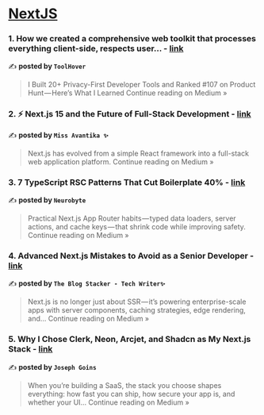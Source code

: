 
<h1><a href=https://medium.com/tag/nextjs/recommended target="_blank" rel="noopener noreferrer">NextJS</a></h1>
<h3>1. How we created a comprehensive web toolkit that processes everything client-side, respects user… - <a href="https://medium.com/@support_1136/how-we-created-a-comprehensive-web-toolkit-that-processes-everything-client-side-respects-user-5b93a1fe1982?source=rss------nextjs-5" target="_blank" rel="noopener noreferrer">link</a></h3>

✍️ **posted by `ToolHover`**

<blockquote>I Built 20+ Privacy-First Developer Tools and Ranked #107 on Product Hunt — Here’s What I Learned
Continue reading on Medium »</blockquote>

<h3>2. ⚡ Next.js 15 and the Future of Full-Stack Development - <a href="https://medium.com/@missAvantika/next-js-15-and-the-future-of-full-stack-development-6c4a93465da3?source=rss------nextjs-5" target="_blank" rel="noopener noreferrer">link</a></h3>

✍️ **posted by `Miss Avantika ✨`**

<blockquote>Next.js has evolved from a simple React framework into a full-stack web application platform.
Continue reading on Medium »</blockquote>

<h3>3. 7 TypeScript RSC Patterns That Cut Boilerplate 40% - <a href="https://medium.com/@kaushalsinh73/7-typescript-rsc-patterns-that-cut-boilerplate-40-735a68e71f28?source=rss------nextjs-5" target="_blank" rel="noopener noreferrer">link</a></h3>

✍️ **posted by `Neurobyte`**

<blockquote>Practical Next.js App Router habits — typed data loaders, server actions, and cache keys — that shrink code while improving safety.
Continue reading on Medium »</blockquote>

<h3>4.  Advanced Next.js Mistakes to Avoid as a Senior Developer - <a href="https://medium.com/@TheblogStacker/advanced-next-js-mistakes-to-avoid-as-a-senior-developer-f3ca449a3540?source=rss------nextjs-5" target="_blank" rel="noopener noreferrer">link</a></h3>

✍️ **posted by `The Blog Stacker - Tech Writer✨`**

<blockquote>Next.js is no longer just about SSR — it’s powering enterprise-scale apps with server components, caching strategies, edge rendering, and…
Continue reading on Medium »</blockquote>

<h3>5. Why I Chose Clerk, Neon, Arcjet, and Shadcn as My Next.js Stack - <a href="https://medium.com/@joseph.goins/why-i-chose-clerk-neon-arcjet-and-shadcn-as-my-next-js-stack-1daff2ceff69?source=rss------nextjs-5" target="_blank" rel="noopener noreferrer">link</a></h3>

✍️ **posted by `Joseph Goins`**

<blockquote>When you’re building a SaaS, the stack you choose shapes everything: how fast you can ship, how secure your app is, and whether your UI…
Continue reading on Medium »</blockquote>

